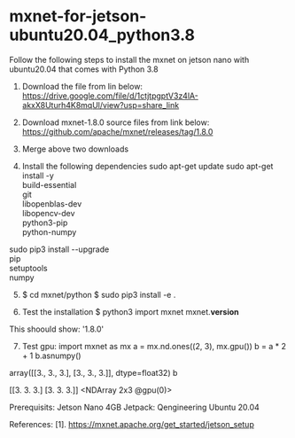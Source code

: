 # mxnet-for-jetson-ubuntu20.04_python3.8

Follow the following steps to install the mxnet on jetson nano with ubuntu20.04 that comes with Python 3.8

1. Download the file from lin below:
https://drive.google.com/file/d/1ctjtpgptV3z4lA-akxX8Uturh4K8mqUl/view?usp=share_link

2. Download mxnet-1.8.0 source files from link below:
https://github.com/apache/mxnet/releases/tag/1.8.0

3. Merge above two downloads

4. Install the following dependencies
sudo apt-get update
sudo apt-get install -y \
                        build-essential \
                        git \
                        libopenblas-dev \
                        libopencv-dev \
                        python3-pip \
                        python-numpy

sudo pip3 install --upgrade \
                        pip \
                        setuptools \
                        numpy
                        
5. $ cd mxnet/python
   $ sudo pip3 install -e .

6. Test the installation
$ python3
import mxnet
mxnet.__version__

This shoould show: '1.8.0'


7. Test gpu:
import mxnet as mx
a = mx.nd.ones((2, 3), mx.gpu())
b = a * 2 + 1
b.asnumpy()

array([[3., 3., 3.],
       [3., 3., 3.]], dtype=float32)
b

[[3. 3. 3.]
 [3. 3. 3.]]
<NDArray 2x3 @gpu(0)>


Prerequisits:
Jetson Nano 4GB
Jetpack: Qengineering Ubuntu 20.04


References:
[1]. https://mxnet.apache.org/get_started/jetson_setup

